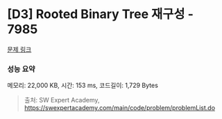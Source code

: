 # [D3] Rooted Binary Tree 재구성 - 7985 

[문제 링크](https://swexpertacademy.com/main/code/problem/problemDetail.do?contestProbId=AWu1JmN6Js4DFASy) 

### 성능 요약

메모리: 22,000 KB, 시간: 153 ms, 코드길이: 1,729 Bytes



> 출처: SW Expert Academy, https://swexpertacademy.com/main/code/problem/problemList.do